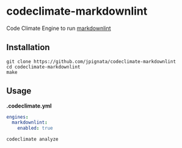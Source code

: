 # codeclimate-markdownlint

Code Climate Engine to run [markdownlint][mdl]

## Installation

```
git clone https://github.com/jpignata/codeclimate-markdownlint
cd codeclimate-markdownlint
make
```

## Usage

**.codeclimate.yml**

```yml
engines:
  markdownlint:
    enabled: true
```

```
codeclimate analyze
```

[mdl]: https://github.com/mivok/markdownlint
